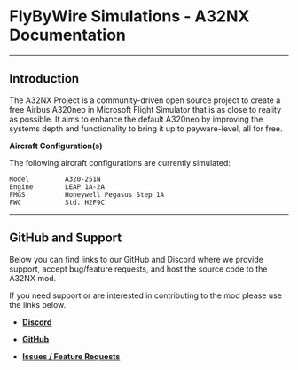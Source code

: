 # FlyByWire Simulations - A32NX Documentation
***

## Introduction

The A32NX Project is a community-driven open source project to create a free Airbus A320neo in Microsoft Flight Simulator that is as close to reality as possible. It aims to enhance the default A320neo by improving the systems depth and functionality to bring it up to payware-level, all for free.

**Aircraft Configuration(s)**

The following aircraft configurations are currently simulated:

```
Model         A320-251N
Engine        LEAP 1A-2A
FMGS          Honeywell Pegasus Step 1A
FWC           Std. H2F9C
```

---

## GitHub and Support

Below you can find links to our GitHub and Discord where we provide support, accept bug/feature requests, and host the source code to the A32NX mod.

If you need support or are interested in contributing to the mod please use the links below.

* [**Discord**](https://discord.gg/flybywire)

* [**GitHub**](https://github.com/flybywiresim/a32nx)

* [**Issues / Feature Requests**](https://github.com/flybywiresim/a32nx/issues)
